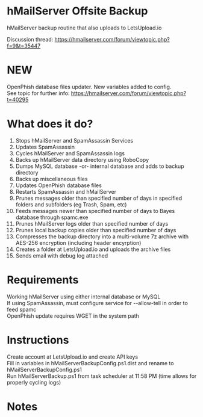 # hMailServer Offsite Backup
 hMailServer backup routine that also uploads to LetsUpload.io
 
 Discussion thread: https://hmailserver.com/forum/viewtopic.php?f=9&t=35447

# NEW
 OpenPhish database files updater. New variables added to config.  
 See topic for further info: https://hmailserver.com/forum/viewtopic.php?t=40295  
 
# What does it do?
 1) Stops hMailServer and SpamAssassin Services
 2) Updates SpamAssassin
 3) Cycles hMailServer and SpamAssassin logs
 4) Backs up hMailServer data directory using RoboCopy
 5) Dumps MySQL database -or- internal database and adds to backup directory
 6) Backs up miscellaneous files
 7) Updates OpenPhish database files
 8) Restarts SpamAssassin and hMailServer
 9) Prunes messages older than specified number of days in specified folders and subfolders (eg Trash, Spam, etc)
 10) Feeds messages newer than specified number of days to Bayes database through spamc.exe
 11) Prunes hMailServer logs older than specified number of days
 12) Prunes local backup copies older than specified number of days
 13) Compresses the backup directory into a multi-volume 7z archive with AES-256 encryption (including header encyrption)
 14) Creates a folder at LetsUpload.io and uploads the archive files
 15) Sends email with debug log attached

# Requirements
 Working hMailServer using either internal database or MySQL  
 If using SpamAssassin, must configure service for --allow-tell in order to feed spamc  
 OpenPhish update requires WGET in the system path  

# Instructions
 Create account at LetsUpload.io and create API keys  
 Fill in variables in hMailServerBackupConfig.ps1.dist and rename to hMailServerBackupConfig.ps1  
 Run hMailServerBackup.ps1 from task scheduler at 11:58 PM (time allows for properly cycling logs)  
 
# Notes
